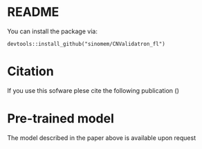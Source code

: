 # README

You can install the package via:

```
devtools::install_github("sinomem/CNValidatron_fl")
```

# Citation

If you use this sofware plese cite the following publication ()

# Pre-trained model

The model described in the paper above is available upon request
